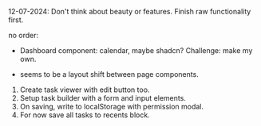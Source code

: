 <!--  -->
<!--  -->
<!--  -->
<!--  -->
<!--  -->
<!--  -->
<!--  -->
<!--  -->
<!--  -->
<!--  -->
<!--  -->
<!--  -->
<!--  -->
<!--  -->
<!--  -->
<!--  -->
<!--  -->
<!--  -->

12-07-2024: Don't think about beauty or features. Finish raw functionality first.

no order:

- Dashboard component: calendar, maybe shadcn? Challenge: make my own.

- seems to be a layout shift between page components.

1.  Create task viewer with edit button too.
1.  Setup task builder with a form and input elements.
1.  On saving, write to localStorage with permission modal.
1.  For now save all tasks to recents block.
